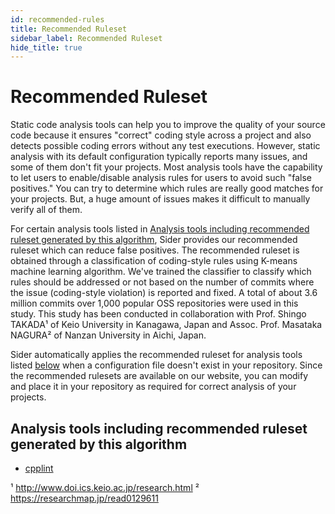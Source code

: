 ```yaml
---
id: recommended-rules
title: Recommended Ruleset
sidebar_label: Recommended Ruleset
hide_title: true
---
```


# Recommended Ruleset

Static code analysis tools can help you to improve the quality of your source code because it ensures "correct" coding style across a project and also detects possible coding errors without any test executions. However, static analysis with its default configuration typically reports many issues, and some of them don't fit your projects. Most analysis tools have the capability to let users to enable/disable analysis rules for users to avoid such "false positives." You can try to determine which rules are really good matches for your projects. But, a huge amount of issues makes it difficult to manually verify all of them.

For certain analysis tools listed in [Analysis tools including recommended ruleset generated by this algorithm](#analysis-tools-including-recommended-ruleset-generated-by-this-algorithm), Sider provides our recommended ruleset which can reduce false positives. The recommended ruleset is obtained through a classification of coding-style rules using K-means machine learning algorithm. We've trained the classifier to classify which rules should be addressed or not based on the number of commits where the issue (coding-style violation) is reported and fixed. A total of about 3.6 million commits over 1,000 popular OSS repositories were used in this study. This study has been conducted in collaboration with Prof. Shingo TAKADA¹ of Keio University in Kanagawa, Japan and Assoc. Prof. Masataka NAGURA² of Nanzan University in Aichi, Japan.

Sider automatically applies the recommended ruleset for analysis tools listed [below](#analysis-tools-including-recommended-ruleset-generated-by-this-algorithm) when a configuration file doesn't exist in your repository. Since the recommended rulesets are available on our website, you can modify and place it in your repository as required for correct analysis of your projects.

## Analysis tools including recommended ruleset generated by this algorithm

- [cpplint](../tools/cplusplus/cpplint.md#recommended-ruleset)

¹ http://www.doi.ics.keio.ac.jp/research.html
² https://researchmap.jp/read0129611
